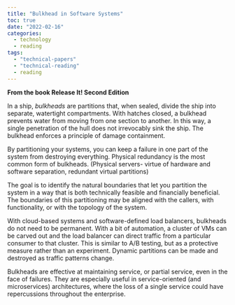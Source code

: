 ```yaml
---
title: "Bulkhead in Software Systems"
toc: true
date: "2022-02-16"
categories:
  - technology
  - reading
tags:
  - "technical-papers"
  - "technical-reading" 
  - reading
---
```

**From the book Release It! Second Edition**

In a ship, *bulkheads* are partitions that, when sealed, divide the ship into separate, watertight compartments. With hatches closed, a bulkhead prevents water from moving from one section to another. In this way, a single penetration of the hull does not irrevocably sink the ship. The bulkhead enforces a principle of damage containment.

By partitioning your systems, you can keep a failure in one part of the system from destroying everything. Physical redundancy is the most common form of bulkheads. (Physical servers- virtue of hardware and software separation, redundant virtual partitions)

The goal is to identify the natural boundaries that let you partition the system in a way that is both technically feasible and financially beneficial. The boundaries of this partitioning may be aligned with the callers, with functionality, or with the topology of the system.

With cloud-based systems and software-defined load balancers, bulkheads do not need to be permanent. With a bit of automation, a cluster of VMs can be carved out and the load balancer can direct traffic from a particular consumer to that cluster. This is similar to A/B testing, but as a protective measure rather than an experiment. Dynamic partitions can be made and destroyed as traffic patterns change.

Bulkheads are effective at maintaining service, or partial service, even in the face of failures. They are especially useful in service-oriented (and microservices) architectures, where the loss of a single service could have repercussions throughout the enterprise.